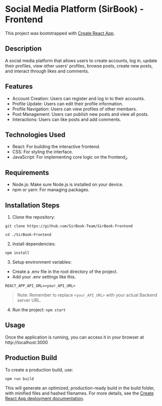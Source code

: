 # Social Media Platform (SirBook) - Frontend

This project was bootstrapped with [Create React App](https://github.com/facebook/create-react-app).


## Description

A social media platform that allows users to create accounts, log in, update their profiles, view other users' profiles, browse posts, create new posts, and interact through likes and comments.


## Features

* Account Creation: Users can register and log in to their accounts.
* Profile Update: Users can edit their profile information.
* Profile Navigation: Users can view profiles of other members.
* Post Management: Users can publish new posts and view all posts.
* Interactions: Users can like posts and add comments.


## Technologies Used

* React: For building the interactive frontend.
* CSS: For styling the interface.
* JavaScript: For implementing core logic on the frontendز


## Requirements

* Node.js: Make sure Node.js is installed on your device.
* npm or yarn: For managing packages.


## Installation Steps

1. Clone the repository:

`git clone https://github.com/SirBook-Team/SirBook-Frontend`

`cd ./SirBook-Frontend`

2. Install dependencies:

`npm install`

3. Setup environment variables:
* Create a .env file in the root directory of the project.
* Add your .env settings like this.

`REACT_APP_API_URL=<your_API_URL>`

> Note: Remember to replace `<your_API_URL>` with your actual Backend server URL.

4. Run the project:
`npm start`


## Usage

Once the application is running, you can access it in your browser at http://localhost:3000


## Production Build

To create a production build, use:

`npm run build`

This will generate an optimized, production-ready build in the build folder, with minified files and hashed filenames. For more details, see the [Create React App deployment documentation](https://create-react-app.dev/docs/deployment/).